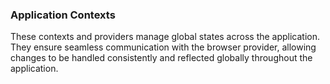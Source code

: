 ### Application Contexts

These contexts and providers manage global states across the application. They ensure seamless communication with the browser provider, allowing changes to be handled consistently and reflected globally throughout the application.
